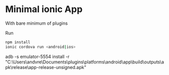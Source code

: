# Minimal ionic App 
With bare minimum of plugins 

Run 
```bash 
npm install 
ionic cordova run <android|ios>
```


adb -s emulator-5554 install -r "C:\Users\andvre\Documents\plugins\platforms\android\app\build\outputs\apk\release\app-release-unsigned.apk"

